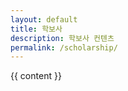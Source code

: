 ```yaml
---
layout: default
title: 학보사
description: 학보사 컨텐츠
permalink: /scholarship/
---
```

<section class="content">
    {{ content }}
</section>